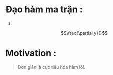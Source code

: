 <script type="text/javascript"  src="http://cdn.mathjax.org/mathjax/latest/MathJax.js?config=TeX-AMS-MML_HTMLorMML">  
</script>
# Đạo hàm ma trận :
1. 
$$\frac{\partial y}{}$$
# Motivation :
> Đơn giản là cực tiểu hóa hàm lỗi. 
<!--stackedit_data:
eyJoaXN0b3J5IjpbNjg4MDk0NDgwLC05NDM1MDM1OTZdfQ==
-->